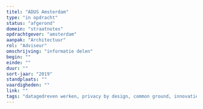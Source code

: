```yaml
---
titel: "ADUS Amsterdam"
type: "in opdracht"
status: "afgerond"
domein: "straatnotes"
opdrachtgever: "amsterdam"
aanpak: "Architectuur"
rol: "Adviseur"
omschrijving: "informatie delen"
begin: ""
einde: ""
duur: ""
sort-jaar: "2019"
standplaats: ""
vaardigheden: ""
link: ""
tags: "datagedreven werken, privacy by design, common ground, innovatie"
---
```

